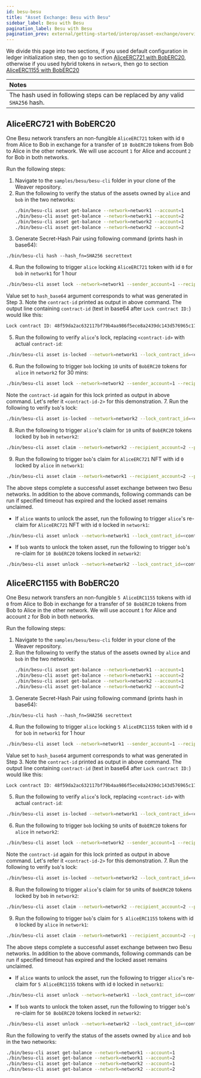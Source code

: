 ```yaml
---
id: besu-besu
title: "Asset Exchange: Besu with Besu"
sidebar_label: Besu with Besu
pagination_label: Besu with Besu
pagination_prev: external/getting-started/interop/asset-exchange/overview
---
```


We divide this page into two sections, if you used default configuration in ledger initialization step, then go to section [AliceERC721 with BobERC20](#aliceerc721-with-boberc20), otherwise if you used hybrid tokens in `network`, then go to section [AliceERC1155 with BobERC20](#aliceerc1155-with-boberc20)

| Notes |
|:------|
| The hash used in following steps can be replaced by any valid `SHA256` hash. |

## AliceERC721 with BobERC20

One Besu network transfers an non-fungible `AliceERC721` token with id `0` from Alice to Bob in exchange for a transfer of `10 BobERC20` tokens from Bob to Alice in the other network. We will use account `1` for Alice and account `2` for Bob in both networks.

Run the following steps:

1. Navigate to the `samples/besu/besu-cli` folder in your clone of the Weaver repository.
2. Run the following to verify the status of the assets owned by `alice` and `bob` in the two networks:
   ```bash
   ./bin/besu-cli asset get-balance --network=network1 --account=1
   ./bin/besu-cli asset get-balance --network=network1 --account=2
   ./bin/besu-cli asset get-balance --network=network2 --account=1
   ./bin/besu-cli asset get-balance --network=network2 --account=2
   ```
3. Generate Secret-Hash Pair using following command (prints hash in base64):
  ```
  ./bin/besu-cli hash --hash_fn=SHA256 secrettext
  ```
4. Run the following to trigger `alice` locking `AliceERC721` token with id `0` for `bob` in `network1` for 1 hour
  ```bash
  ./bin/besu-cli asset lock --network=network1 --sender_account=1 --recipient_account=2 --token_id=0 --asset_type=ERC721 --timeout=3600 --hash_base64=ivHErp1x4bJDKuRo6L5bApO/DdoyD/dG0mAZrzLZEIs=
  ```
  Value set to `hash_base64` argument corresponds to what was generated in Step 3. Note the `contract-id` printed as output in above command. The output line containing `contract-id` (text in base64 after `Lock contract ID:`) would like this:
  ```bash
  Lock contract ID: 48f59da2ac632117bf79b4aa986f5ece8a2439dc143d576965c17bc8275b0925
  ```
5. Run the following to verify `alice`'s lock, replacing `<contract-id>` with actual `contract-id`:
 ```bash
 ./bin/besu-cli asset is-locked --network=network1 --lock_contract_id=<contract-id>
 ```
6. Run the following to trigger `bob` locking `10` units of `BobERC20` tokens for `alice` in `network2` for 30 mins:
 ```bash
 ./bin/besu-cli asset lock --network=network2 --sender_account=1 --recipient_account=2 --amount=10 --timeout=1800 --hash_base64=ivHErp1x4bJDKuRo6L5bApO/DdoyD/dG0mAZrzLZEIs=
 ```
 Note the `contract-id` again for this lock printed as output in above command. Let's refer it `<contract-id-2>` for this demonstration.
7. Run the following to verify `bob`'s lock:
 ```bash
 ./bin/besu-cli asset is-locked --network=network2 --lock_contract_id=<contract-id-2>
 ```
8. Run the following to trigger `alice`'s claim for `10` units of `BobERC20` tokens locked by `bob` in `network2`:
 ```bash
 ./bin/besu-cli asset claim --network=network2 --recipient_account=2 --preimage=secrettext --lock_contract_id=<contract-id-2>
 ```
9. Run the following to trigger `bob`'s claim for `AliceERC721` NFT with id `0` locked by `alice` in `network1`:
 ```bash
 ./bin/besu-cli asset claim --network=network1 --recipient_account=2 --preimage=secrettext --token_id=0 --lock_contract_id=<contract-id>
 ```
 
The above steps complete a successful asset exchange between two Besu networks. 
In addition to the above commands, following commands can be run if specified timeout has expired and the locked asset remains unclaimed.
- If `alice` wants to unlock the asset, run the following to trigger `alice`'s re-claim for `AliceERC721` NFT with id `0` locked in `network1`:
 ```bash
 ./bin/besu-cli asset unlock --network=network1 --lock_contract_id=<contract-id> --sender_account=1 --token_id=0
 ```
- If `bob` wants to unlock the token asset, run the following to trigger `bob`'s re-claim for `10 BobERC20` tokens locked in `network2`:
 ```bash
 ./bin/besu-cli asset unlock --network=network2 --lock_contract_id=<contract-id-2> --sender_account=1
 ```
   
## AliceERC1155 with BobERC20

One Besu network transfers an non-fungible `5 AliceERC1155` tokens with id `0` from Alice to Bob in exchange for a transfer of `50 BobERC20` tokens from Bob to Alice in the other network. We will use account `1` for Alice and account `2` for Bob in both networks.

Run the following steps:

1. Navigate to the `samples/besu/besu-cli` folder in your clone of the Weaver repository.
2. Run the following to verify the status of the assets owned by `alice` and `bob` in the two networks:
   ```bash
   ./bin/besu-cli asset get-balance --network=network1 --account=1
   ./bin/besu-cli asset get-balance --network=network1 --account=2
   ./bin/besu-cli asset get-balance --network=network2 --account=1
   ./bin/besu-cli asset get-balance --network=network2 --account=2
   ```
3. Generate Secret-Hash Pair using following command (prints hash in base64):
  ```
  ./bin/besu-cli hash --hash_fn=SHA256 secrettext
  ```
4. Run the following to trigger `alice` locking `5 AliceERC1155` token with id `0` for `bob` in `network1` for 1 hour
  ```bash
  ./bin/besu-cli asset lock --network=network1 --sender_account=1 --recipient_account=2 --amount=5 --token_id=0 --asset_type=ERC1155 --timeout=3600 --hash_base64=ivHErp1x4bJDKuRo6L5bApO/DdoyD/dG0mAZrzLZEIs=
  ```
  Value set to `hash_base64` argument corresponds to what was generated in Step 3. Note the `contract-id` printed as output in above command. The output line containing `contract-id` (text in base64 after `Lock contract ID:`) would like this:
  ```bash
  Lock contract ID: 48f59da2ac632117bf79b4aa986f5ece8a2439dc143d576965c17bc8275b0925
  ```
5. Run the following to verify `alice`'s lock, replacing `<contract-id>` with actual `contract-id`:
 ```bash
 ./bin/besu-cli asset is-locked --network=network1 --lock_contract_id=<contract-id>
 ```
6. Run the following to trigger `bob` locking `50` units of `BobERC20` tokens for `alice` in `network2`:
 ```bash
 ./bin/besu-cli asset lock --network=network2 --sender_account=1 --recipient_account=2 --amount=50 --timeout=3600 --hash_base64=ivHErp1x4bJDKuRo6L5bApO/DdoyD/dG0mAZrzLZEIs=
 ```
 Note the `contract-id` again for this lock printed as output in above command. Let's refer it `<contract-id-2>` for this demonstration.
7. Run the following to verify `bob`'s lock:
 ```bash
 ./bin/besu-cli asset is-locked --network=network2 --lock_contract_id=<contract-id-2>
 ```
8. Run the following to trigger `alice`'s claim for `50` units of `BobERC20` tokens locked by `bob` in `network2`:
 ```bash
 ./bin/besu-cli asset claim --network=network2 --recipient_account=2 --preimage=secrettext --lock_contract_id=<contract-id-2>
 ```
9. Run the following to trigger `bob`'s claim for `5 AliceERC1155` tokens with id `0` locked by `alice` in `network1`:
 ```bash
 ./bin/besu-cli asset claim --network=network1 --recipient_account=2 --preimage=secrettext --token_id=0 --lock_contract_id=<contract-id>
 ```
 
The above steps complete a successful asset exchange between two Besu networks. 
In addition to the above commands, following commands can be run if specified timeout has expired and the locked asset remains unclaimed.
- If `alice` wants to unlock the asset, run the following to trigger `alice`'s re-claim for `5 AliceERC1155` tokens with id `0` locked in `network1`:
 ```bash
 ./bin/besu-cli asset unlock --network=network1 --lock_contract_id=<contract-id> --sender_account=1 --token_id=0
 ```
- If `bob` wants to unlock the token asset, run the following to trigger `bob`'s re-claim for `50 BobERC20` tokens locked in `network2`:
 ```bash
 ./bin/besu-cli asset unlock --network=network2 --lock_contract_id=<contract-id-2> --sender_account=1
 ```

Run the following to verify the status of the assets owned by `alice` and `bob` in the two networks:
  ```bash
  ./bin/besu-cli asset get-balance --network=network1 --account=1
  ./bin/besu-cli asset get-balance --network=network1 --account=2
  ./bin/besu-cli asset get-balance --network=network2 --account=1
  ./bin/besu-cli asset get-balance --network=network2 --account=2
  ```
   